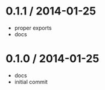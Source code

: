 
0.1.1 / 2014-01-25 
==================

 * proper exports
 * docs

0.1.0 / 2014-01-25 
==================

 * docs
 * initial commit
